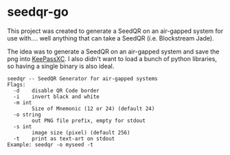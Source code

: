 # seedqr-go


This project was created to generate a SeedQR on an air-gapped system for use with.... well anything that can take a SeedQR (i.e. Blockstream Jade).

The idea was to generate a SeedQR on an air-gapped system and save the png into [KeePassXC](https://keepassxc.org/). I also didn't want to load a bunch of python libraries, so having a single binary is also ideal.


```shell
seedqr -- SeedQR Generator for air-gapped systems
Flags:
  -d    disable QR Code border
  -i    invert black and white
  -m int
        Size of Mnemonic (12 or 24) (default 24)
  -o string
        out PNG file prefix, empty for stdout
  -s int
        image size (pixel) (default 256)
  -t    print as text-art on stdout
Example: seedqr -o myseed -t
```
